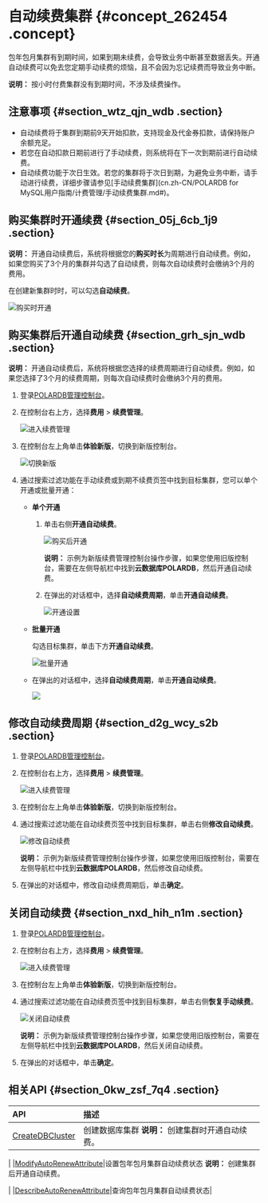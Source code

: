 # 自动续费集群 {#concept_262454 .concept}

包年包月集群有到期时间，如果到期未续费，会导致业务中断甚至数据丢失。开通自动续费可以免去您定期手动续费的烦恼，且不会因为忘记续费而导致业务中断。

**说明：** 按小时付费集群没有到期时间，不涉及续费操作。

## 注意事项 {#section_wtz_qjn_wdb .section}

-   自动续费将于集群到期前9天开始扣款，支持现金及代金券扣款，请保持账户余额充足。
-   若您在自动扣款日期前进行了手动续费，则系统将在下一次到期前进行自动续费。
-   自动续费功能于次日生效。若您的集群将于次日到期，为避免业务中断，请手动进行续费，详细步骤请参见[手动续费集群](cn.zh-CN/POLARDB for MySQL用户指南/计费管理/手动续费集群.md#)。

## 购买集群时开通续费 {#section_05j_6cb_1j9 .section}

**说明：** 开通自动续费后，系统将根据您的**购买时长**为周期进行自动续费。例如，如果您购买了3个月的集群并勾选了自动续费，则每次自动续费时会缴纳3个月的费用。

在创建新集群时时，可以勾选**自动续费**。

![购买时开通](http://static-aliyun-doc.oss-cn-hangzhou.aliyuncs.com/assets/img/216851/156886207946767_zh-CN.png)

## 购买集群后开通自动续费 {#section_grh_sjn_wdb .section}

**说明：** 开通自动续费后，系统将根据您选择的续费周期进行自动续费。例如，如果您选择了3个月的续费周期，则每次自动续费时会缴纳3个月的费用。

1.  登录[POLARDB管理控制台](https://polardb.console.aliyun.com/)。
2.  在控制台右上方，选择**费用** \> **续费管理**。

    ![进入续费管理](http://static-aliyun-doc.oss-cn-hangzhou.aliyuncs.com/assets/img/216851/156886208046768_zh-CN.png)

3.  在控制台左上角单击**体验新版**，切换到新版控制台。

    ![切换新版](http://static-aliyun-doc.oss-cn-hangzhou.aliyuncs.com/assets/img/3030/156886208048373_zh-CN.png)

4.  通过搜索过滤功能在手动续费或到期不续费页签中找到目标集群，您可以单个开通或批量开通：
    -   **单个开通** 
        1.  单击右侧**开通自动续费**。

            ![购买后开通](http://static-aliyun-doc.oss-cn-hangzhou.aliyuncs.com/assets/img/216851/156886208046770_zh-CN.png)

            **说明：** 示例为新版续费管理控制台操作步骤，如果您使用旧版控制台，需要在左侧导航栏中找到**云数据库POLARDB**，然后开通自动续费。

        2.  在弹出的对话框中，选择**自动续费周期**，单击**开通自动续费**。

            ![开通设置](http://static-aliyun-doc.oss-cn-hangzhou.aliyuncs.com/assets/img/216851/156886208246771_zh-CN.png)

    -   **批量开通** 

        勾选目标集群，单击下方**开通自动续费**。

        ![批量开通](http://static-aliyun-doc.oss-cn-hangzhou.aliyuncs.com/assets/img/216851/156886208348385_zh-CN.png)

    -   在弹出的对话框中，选择**自动续费周期**，单击**开通自动续费**。

        ![](http://static-aliyun-doc.oss-cn-hangzhou.aliyuncs.com/assets/img/216851/156886208548386_zh-CN.png)


## 修改自动续费周期 {#section_d2g_wcy_s2b .section}

1.  登录[POLARDB管理控制台](https://polardb.console.aliyun.com/)。
2.  在控制台右上方，选择**费用** \> **续费管理**。

    ![进入续费管理](http://static-aliyun-doc.oss-cn-hangzhou.aliyuncs.com/assets/img/216851/156886208046768_zh-CN.png)

3.  在控制台左上角单击**体验新版**，切换到新版控制台。
4.  通过搜索过滤功能在自动续费页签中找到目标集群，单击右侧**修改自动续费**。

    ![修改自动续费](http://static-aliyun-doc.oss-cn-hangzhou.aliyuncs.com/assets/img/216851/156886208846773_zh-CN.png)

    **说明：** 示例为新版续费管理控制台操作步骤，如果您使用旧版控制台，需要在左侧导航栏中找到**云数据库POLARDB**，然后修改自动续费。

5.  在弹出的对话框中，修改自动续费周期后，单击**确定**。

## 关闭自动续费 {#section_nxd_hih_n1m .section}

1.  登录[POLARDB管理控制台](https://polardb.console.aliyun.com/)。
2.  在控制台右上方，选择**费用** \> **续费管理**。

    ![进入续费管理](http://static-aliyun-doc.oss-cn-hangzhou.aliyuncs.com/assets/img/216851/156886208046768_zh-CN.png)

3.  在控制台左上角单击**体验新版**，切换到新版控制台。
4.  通过搜索过滤功能在自动续费页签中找到目标集群，单击右侧**恢复手动续费**。

    ![关闭自动续费](http://static-aliyun-doc.oss-cn-hangzhou.aliyuncs.com/assets/img/216851/156886209148390_zh-CN.png)

    **说明：** 示例为新版续费管理控制台操作步骤，如果您使用旧版控制台，需要在左侧导航栏中找到**云数据库POLARDB**，然后关闭自动续费。

5.  在弹出的对话框中，单击**确定**。

## 相关API {#section_0kw_zsf_7q4 .section}

|API|描述|
|:--|:-|
|[CreateDBCluster](../../../../cn.zh-CN/API参考/集群管理/CreateDBCluster.md#)|创建数据库集群 **说明：** 创建集群时开通自动续费。

 |
|[ModifyAutoRenewAttribute](../../../../cn.zh-CN/API参考/集群管理/ModifyAutoRenewAttribute.md#)|设置包年包月集群自动续费状态 **说明：** 创建集群后开通自动续费。

 |
|[DescribeAutoRenewAttribute](../../../../cn.zh-CN/API参考/集群管理/DescribeAutoRenewAttribute.md#)|查询包年包月集群自动续费状态|

